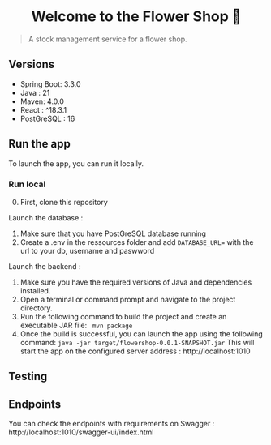 <h1 align="center">Welcome to the Flower Shop 👋</h1>
<p>
</p>

> A stock management service for a flower shop.

## Versions
- Spring Boot: 3.3.0
- Java : 21
- Maven: 4.0.0
- React : ^18.3.1
- PostGreSQL : 16

## Run the app

To launch the app, you can run it locally.


### Run local

0. First, clone this repository

Launch the database :
1. Make sure that you have PostGreSQL database running
2. Create a .env in the ressources folder and add `DATABASE_URL=` with the url to your db, username and paswword  


Launch the backend :
1. Make sure you have the required versions of Java and dependencies installed.
2. Open a terminal or command prompt and navigate to the project directory.
3. Run the following command to build the project and create an executable JAR file:
   ` mvn package`
4. Once the build is successful, you can launch the app using the following command:
   ` java -jar target/flowershop-0.0.1-SNAPSHOT.jar `
   This will start the app on the configured server address : http://localhost:1010

## Testing

## Endpoints

You can check the endpoints with requirements on Swagger :
http://localhost:1010/swagger-ui/index.html
